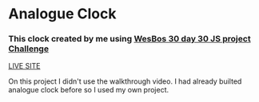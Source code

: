 # Analogue Clock 
### This clock created by me using [WesBos 30 day 30 JS project Challenge](https://courses.wesbos.com/account/signin)
[LIVE SITE](https://02-turgut.github.io/Js30-day-Analogue-Clock/)

On this project I didn't use the walkthrough video. I had already builted analogue clock before so I used my own project.
